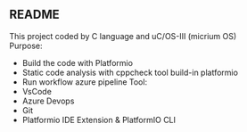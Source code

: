 ## README
This project coded by C language and uC/OS-III (micrium OS)  
Purpose:
- Build the code with Platformio
- Static code analysis with cppcheck tool build-in platformio
- Run workflow azure pipeline
Tool:
- VsCode
- Azure Devops
- Git
- Platformio IDE Extension & PlatformIO CLI